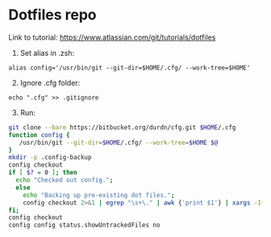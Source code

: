 # Dotfiles repo

Link to tutorial: https://www.atlassian.com/git/tutorials/dotfiles

1. Set alias in .zsh:

`alias config='/usr/bin/git --git-dir=$HOME/.cfg/ --work-tree=$HOME'`

2. Ignore .cfg folder:

`echo ".cfg" >> .gitignore`

3. Run:

```bash
git clone --bare https://bitbucket.org/durdn/cfg.git $HOME/.cfg
function config {
   /usr/bin/git --git-dir=$HOME/.cfg/ --work-tree=$HOME $@
}
mkdir -p .config-backup
config checkout
if [ $? = 0 ]; then
  echo "Checked out config.";
  else
    echo "Backing up pre-existing dot files.";
    config checkout 2>&1 | egrep "\s+\." | awk {'print $1'} | xargs -I{} mv {} .config-backup/{}
fi;
config checkout
config config status.showUntrackedFiles no
```
